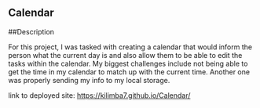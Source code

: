 ## Calendar

##Description


For this project, I was tasked with creating a calendar that would inform the person what the current day is and also allow them to be able to edit the tasks within the calendar. My biggest challenges include not being able to get the time in my calendar to match up with the current time. Another one was properly sending my info to my local storage. 



link to deployed site: https://kilimba7.github.io/Calendar/